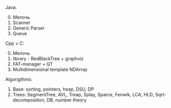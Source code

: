 Java:

0. Мелочь
1. Scanner
2. Generic Parser
3. Queue

Cpp + C:

0. Мелочь
1. library - RedBlackTree + graphviz
2. FAT-manager + QT
3. Multidimensional template NDArray

Algorigthms:

1. Base: sorting, pointers, heap, DSU, DP
2. Trees: SegmentTree, AVL, Treap, Splay, Sparce, Fenwik, LCA, HLD; Sqrt-decomposition, DB, number theory


